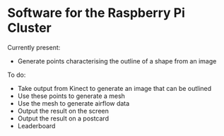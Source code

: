 # Software for the Raspberry Pi Cluster

Currently present:

* Generate points characterising the outline of a shape from an image

To do:
* Take output from Kinect to generate an image that can be outlined
* Use these points to generate a mesh
* Use the mesh to generate airflow data
* Output the result on the screen
* Output the result on a postcard
* Leaderboard
